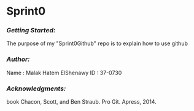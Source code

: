 # Sprint0



### *Getting Started:* 

The purpose of my "Sprint0Github" repo is to explain how to use github



### *Author:*

Name : Malak Hatem ElShenawy
   ID : 37-0730



### *Acknowledgments:*

book Chacon, Scott, and Ben Straub. Pro Git. Apress, 2014.
